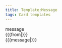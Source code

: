 ```yaml
---
title: Template:Message
tags: Card templates
---
```


<div data-children="object">
<div data-name="type" data-children="string">message</div>
<div data-name="from" data-children="string">{{{from|}}}</div>
<div data-name="message" data-translate="yes">{{{message|}}}</div>
</div>

